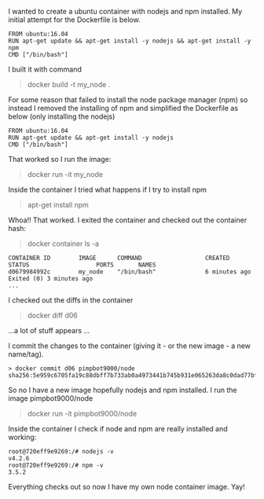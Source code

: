I wanted to create a ubuntu container with nodejs and npm installed. My initial attempt for 
the Dockerfile is below.

```
FROM ubuntu:16.04
RUN apt-get update && apt-get install -y nodejs && apt-get install -y npm
CMD ["/bin/bash"]
```
I built it with command
> docker build -t my_node .

For some reason that failed to install the node package manager (npm) so instead I removed the installing 
of npm and simplified the Dockerfile as below (only installing the nodejs)
```
FROM ubuntu:16.04
RUN apt-get update && apt-get install -y nodejs
CMD ["/bin/bash"]
```

That worked so I run the image:

> docker run -it my_node

Inside the container I tried what happens if I try to install npm

> apt-get install npm

Whoa!! That worked. I exited the container and checked out the container hash:

> docker container ls -a
```
CONTAINER ID        IMAGE      COMMAND                  CREATED             STATUS                   PORTS       NAMES
d0679984992c        my_node    "/bin/bash"              6 minutes ago       Exited (0) 3 minutes ago
...
```

I checked out the diffs in the container
> docker diff d06

...a lot of stuff appears ...

I commit the changes to the container (giving it - or the new image - a new name/tag).
```
> docker commit d06 pimpbot9000/node
sha256:5e959c6705fa19c88dbff7b733ab0a4973441b745b931e065263da8c0dad77bf
```

So no I have a new image hopefully nodejs and npm installed. I run the image pimpbot9000/node
> docker run -it pimpbot9000/node

Inside the container I check if node and npm are really installed and working:
```
root@720eff9e9269:/# nodejs -v
v4.2.6
root@720eff9e9269:/# npm -v
3.5.2
```
Everything checks out so now I have my own node container image. Yay!
